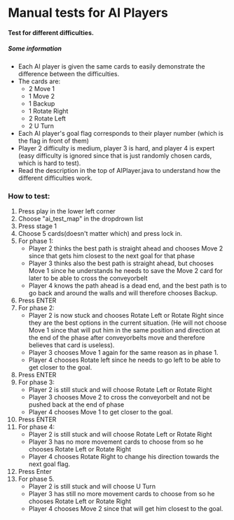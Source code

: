 # Manual tests for AI Players


#### Test for different difficulties. 
##### Some information
* Each AI player is given the same cards to easily demonstrate the difference between the difficulties.
* The cards are:
    * 2 Move 1
    * 1 Move 2
    * 1 Backup
    * 1 Rotate Right
    * 2 Rotate Left
    * 2 U Turn
* Each AI player's goal flag corresponds to their player number (which is the flag in front of them)
* Player 2 difficulty is medium, player 3 is hard, and player 4 is expert (easy difficulty is ignored since that is 
just randomly chosen cards, which is hard to test).
* Read the description in the top of AIPlayer.java to understand how the different difficulties work. 


### How to test:
1. Press play in the lower left corner
2. Choose "ai_test_map" in the dropdrown list
3. Press stage 1
4. Choose 5 cards(doesn't matter which) and press lock in.
5. For phase 1:
    * Player 2 thinks the best path is straight ahead and chooses Move 2 since that gets him closest to the next goal 
    for that phase
    * Player 3 thinks also the best path is straight ahead, but chooses Move 1 since he understands he needs to save 
    the Move 2 card for later to be able to cross the conveyorbelt
    * Player 4 knows the path ahead is a dead end, and the best path is to go back and around the walls
     and will therefore chooses Backup.
6. Press ENTER
7. For phase 2:
    * Player 2 is now stuck and chooses Rotate Left or Rotate Right since they are the best options in the current situation.
       (He will not choose Move 1 since that will put him in the same position and direction at the end of the phase
       after conveyorbelts move and therefore believes that card is useless). 
    * Player 3 chooses Move 1 again for the same reason as in phase 1.
    * Player 4 chooses Rotate left since he needs to go left to be able to get closer to the goal.
8. Press ENTER
9. For phase 3:
    * Player 2 is still stuck and will choose Rotate Left or Rotate Right
    * Player 3 chooses Move 2 to cross the conveyorbelt and not be pushed back at the end of phase
    * Player 4 chooses Move 1 to get closer to the goal.
10. Press ENTER
11. For phase 4:
    * Player 2 is still stuck and will choose Rotate Left or Rotate Right
    * Player 3 has no more movement cards to choose from so he chooses Rotate Left or Rotate Right
    * Player 4 chooses Rotate Right to change his direction towards the next goal flag.
12. Press Enter
13. For phase 5. 
    * Player 2 is still stuck and will choose U Turn
    * Player 3 has still no more movement cards to choose from so he chooses Rotate Left or Rotate Right
    * Player 4 chooses Move 2 since that will get him closest to the goal. 
 

